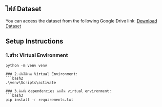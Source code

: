 ## ไฟล์ Dataset
You can access the dataset from the following Google Drive link:
[Download Dataset](https://drive.google.com/drive/folders/1GpKpK-kAEUAKvlvGViyHa5HsPy2-qlDE?usp=sharing)

## Setup Instructions

### 1.สร้าง Virtual Environment
```bash1
python -m venv venv

### 2.เปิดใช้งาน Virtual Environment:
```bash2
.\venv\Scripts\activate

### 3.ติดตั้ง dependencies ภายใน virtual environment:
```bash3
pip install -r requirements.txt

